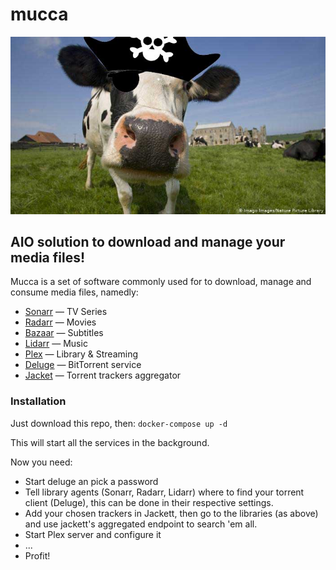 # mucca
![a mucca does what she wants because a mucca is free](./docs/mucca.jpg)

## AIO solution to download and manage your media files!

Mucca is a set of software commonly used for to download, manage and consume media files, namedly:

+ [Sonarr](https://github.com/Sonarr/Sonarr) — TV Series
+ [Radarr](https://github.com/Radarr/Radarr) — Movies
+ [Bazaar](https://github.com/morpheus65535/bazarr) — Subtitles
+ [Lidarr](https://github.com/lidarr/Lidarr) — Music
+ [Plex](https://www.plex.tv/) — Library & Streaming
+ [Deluge](https://github.com/deluge-torrent/deluge) — BitTorrent service
+ [Jacket](https://github.com/Jackett/Jackett) — Torrent trackers aggregator

### Installation

Just download this repo, then: `docker-compose up -d`

This will start all the services in the background.

Now you need:
+ Start deluge an pick a password
+ Tell library agents (Sonarr, Radarr, Lidarr) where to find your torrent client (Deluge), this can be done in their respective settings.
+ Add your chosen trackers in Jackett, then go to the libraries (as above) and use jackett's aggregated endpoint to search 'em all.
+ Start Plex server and configure it
+ ...
+ Profit!
